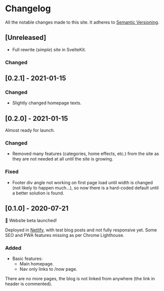 # Changelog

All the notable changes made to this site. It adheres to [Semantic Versioning](https://semver.org/spec/v2.0.0.html).

## [Unreleased]

- Full rewrite (*simple*) site in SvelteKit.

### Changed

## [0.2.1] - 2021-01-15

### Changed

- Slightly changed homepage texts.

## [0.2.0] - 2021-01-15

Almost ready for launch.

### Changed

- Removed many features (categories, home effects, etc.) from the site as they are not needed at all until the site is growing.

### Fixed

- Footer div angle not working on first page load until width is changed (not likely to happen much...), so now there is a hard-coded default until a better solution is found.

## [0.1.0] - 2020-07-21

🎊 Website beta launched!

Deployed in [Netlify](https://quizzical-varahamihira-9fdae1.netlify.app/), with test blog posts and not fully responsive yet. Some SEO and PWA features missing as per Chrome Lighthouse.

### Added

- Basic features:
  - Main homepage.
  - Nav only links to /now page.

There are no more pages, the blog is not linked from anywhere (the link in header is commented).
